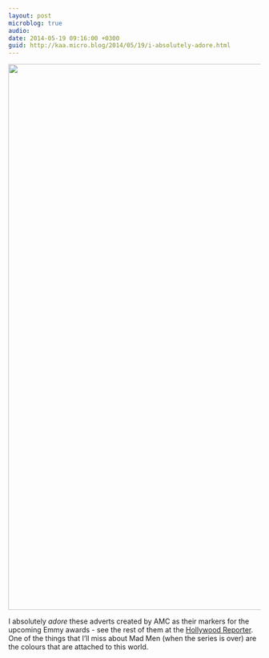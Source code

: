 ```yaml
---
layout: post
microblog: true
audio: 
date: 2014-05-19 09:16:00 +0300
guid: http://kaa.micro.blog/2014/05/19/i-absolutely-adore.html
---
```

<img src="http://www.kaa.bz/uploads/2018/00629db0da.jpg" alt="" width="840" height="1090" class="alignnone size-full wp-image-220" /><p>I absolutely <em>adore</em> these adverts created by AMC as their markers for the upcoming Emmy awards - see the rest of them at the <a href="http://www.hollywoodreporter.com/news/emmys-mad-men-stars-hawk-703018">Hollywood Reporter</a>. One of the things that I&rsquo;ll miss about Mad Men (when the series is over) are the colours that are attached to this world.</p>
